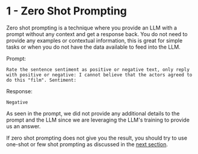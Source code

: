 # 1 - Zero Shot Prompting
Zero shot prompting is a technique where you provide an LLM with a prompt without any context and get a response back. You do not need to provide any examples or contextual information, this is great for simple tasks or when you do not have the data available to feed into the LLM.

Prompt:
```
Rate the sentence sentiment as positive or negative text, only reply with positive or negative: I cannot believe that the actors agreed to do this "film". Sentiment:
```

Response:
```
Negative
```

As seen in the prompt, we did not provide any additional details to the prompt and the LLM since we are leveraging the LLM's training to provide us an answer.

If zero shot prompting does not give you the result, you should try to use one-shot or few shot prompting as discussed in the [next section](2%20-%20One%20and%20Few%20Shot%20Prompting.md). 
